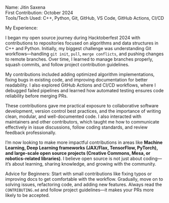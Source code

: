 Name: Jitin Saxena  
First Contribution: October 2024  
Tools/Tech Used: C++, Python, Git, GitHub, VS Code, GitHub Actions, CI/CD  

My Experience:
  
I began my open source journey during Hacktoberfest 2024 with contributions to repositories focused on algorithms and data structures in C++ and Python. Initially, my biggest challenge was understanding Git workflows—handling `git init`, `pull`, `merge conflicts`, and pushing changes to remote branches. Over time, I learned to manage branches properly, squash commits, and follow project contribution guidelines.  

My contributions included adding optimized algorithm implementations, fixing bugs in existing code, and improving documentation for better readability. I also explored GitHub Actions and CI/CD workflows, where I debugged failed pipelines and learned how automated testing ensures code reliability before merging PRs.  

These contributions gave me practical exposure to collaborative software development, version control best practices, and the importance of writing clean, modular, and well-documented code. I also interacted with maintainers and other contributors, which taught me how to communicate effectively in issue discussions, follow coding standards, and review feedback professionally.  

I’m now looking to make more impactful contributions in areas like **Machine Learning, Deep Learning frameworks (JAX/Flax, TensorFlow, PyTorch), and large-scale open source projects (Creative Commons, Mesa, or robotics-related libraries)**. I believe open source is not just about coding—it’s about learning, sharing knowledge, and growing with the community.  

Advice for Beginners: Start with small contributions like fixing typos or improving docs to get comfortable with the workflow. Gradually, move on to solving issues, refactoring code, and adding new features. Always read the `CONTRIBUTING.md` and follow project guidelines—it makes your PRs more likely to be accepted.  
